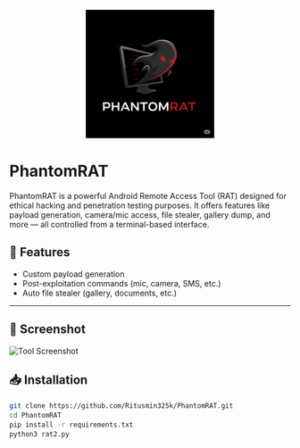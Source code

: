 <p align="center">
  <img src="logo.jpg" width="230" alt="PhantomRAT Logo">
</p>

# PhantomRAT
PhantomRAT is a powerful Android Remote Access Tool (RAT) designed for ethical hacking and penetration testing purposes. It offers features like payload generation, camera/mic access, file stealer, gallery dump, and more — all controlled from a terminal-based interface.

## 🚀 Features

- Custom payload generation
- Post-exploitation commands (mic, camera, SMS, etc.)
- Auto file stealer (gallery, documents, etc.)

---

## 📸 Screenshot

![Tool Screenshot](screenshots/screenshot1.png)

## 📥 Installation

```bash
git clone https://github.com/Ritusmin325k/PhantomRAT.git
cd PhantomRAT
pip install -r requirements.txt
python3 rat2.py

